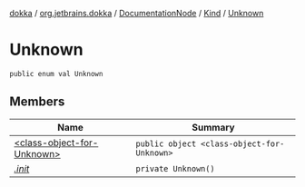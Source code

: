 [dokka](../../../../index.md) / [org.jetbrains.dokka](../../../index.md) / [DocumentationNode](../../index.md) / [Kind](../index.md) / [Unknown](index.md)

# Unknown

```
public enum val Unknown
```
## Members
| Name | Summary |
|------|---------|
|[&lt;class-object-for-Unknown&gt;](_class-object-for-Unknown_/index.md)|`public object <class-object-for-Unknown>`<br>|
|[*.init*](_init_.md)|`private Unknown()`<br>|
